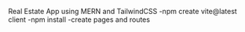 Real Estate App using MERN and TailwindCSS
-npm create vite@latest client
-npm install
-create pages and routes
